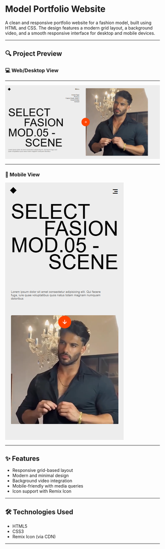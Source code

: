 # Model Portfolio Website

A clean and responsive portfolio website for a fashion model, built using HTML and CSS. The design features a modern grid layout, a background video, and a smooth responsive interface for desktop and mobile devices.

---

## 🔍 Project Preview

### 💻 Web/Desktop View

---

![Web View](./MEDIA/webview.png)

---

### 📱 Mobile View

![Mobile View](./MEDIA/mobile.png)

---

## ✨ Features

- Responsive grid-based layout
- Modern and minimal design
- Background video integration
- Mobile-friendly with media queries
- Icon support with Remix Icon

---

## 🛠️ Technologies Used

- HTML5
- CSS3
- Remix Icon (via CDN)

---
